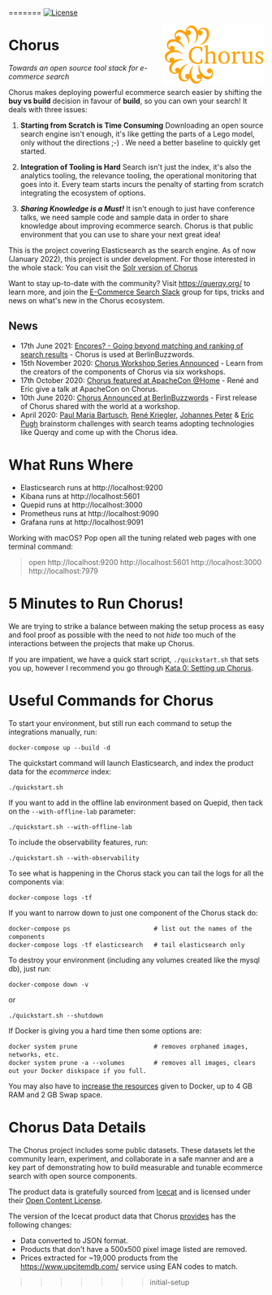 =======
[![License](https://img.shields.io/badge/License-Apache%202.0-blue.svg)](https://opensource.org/licenses/Apache-2.0)


<img src="assets/chorus-logo.png" alt="Chorus Logo" title="Chorus: Towards a open stack for ecommerce search" width="200" align="right"/>

Chorus
==========================

*Towards an open source tool stack for e-commerce search*

Chorus makes deploying powerful ecommerce search easier by shifting the **buy vs build** decision in favour of **build**, so you can own your search! It deals with three issues:

1. **Starting from Scratch is Time Consuming** Downloading an open source search engine isn't enough, it's like getting the parts of a Lego model, only without the directions ;-) .  We need a better baseline to quickly get started.

2. **Integration of Tooling is Hard** Search isn't just the index, it's also the analytics tooling, the relevance tooling, the operational monitoring that goes into it.  Every team starts incurs the penalty of starting from scratch integrating the ecosystem of options.

3. ***Sharing Knowledge is a Must!*** It isn't enough to just have conference talks, we need sample code and sample data in order to share knowledge about improving ecommerce search. Chorus is that public environment that you can use to share your next great idea!

This is the project covering Elasticsearch as the search engine. As of now (January 2022), this project is under development. For those interested in the whole stack: You can visit the [Solr version of Chorus](https://github.com/querqy/chorus)

Want to stay up-to-date with the community? Visit https://querqy.org/ to learn more, and join the [E-Commerce Search Slack](https://ecom-search.slack.com/) group for tips, tricks and news on what's new in the Chorus ecosystem.

## News

* 17th June 2021: [Encores? - Going beyond matching and ranking of search results](https://www.slideshare.net/o19s/encores) - Chorus is used at BerlinBuzzwords.
* 15th November 2020: [Chorus Workshop Series Announced](https://plainschwarz.com/ps-salon/) - Learn from the creators of the components of Chorus via six workshops.
* 17th October 2020: [Chorus featured at ApacheCon @Home](https://www.youtube.com/watch?v=NGtmSbOoFjA) - René and Eric give a talk at ApacheCon on Chorus.
* 10th June 2020: [Chorus Announced at BerlinBuzzwords](https://2020.berlinbuzzwords.de/session/towards-open-source-tool-stack-e-commerce-search) - First release of Chorus shared with the world at a workshop.
* April 2020: [Paul Maria Bartusch](https://twitter.com/paulbartusch), [René Kriegler](https://twitter.com/renekrie), [Johannes Peter](https://github.com/JohannesDaniel) & [Eric Pugh](https://twitter.com/dep4b) brainstorm challenges with search teams adopting technologies like Querqy and come up with the Chorus idea.

# What Runs Where

* Elasticsearch runs at http://localhost:9200
* Kibana runs at http://localhost:5601
* Quepid runs at http://localhost:3000
* Prometheus runs at http://localhost:9090
* Grafana runs at http://localhost:9091

Working with macOS? Pop open all the tuning related web pages with one terminal command:
> open http://localhost:9200 http://localhost:5601 http://localhost:3000 http://localhost:7979

# 5 Minutes to Run Chorus!

We are trying to strike a balance between making the setup process as easy and fool proof as possible with the need to not _hide_ too much of the interactions between the projects that make up Chorus.

If you are impatient, we have a quick start script, `./quickstart.sh` that sets you up, however I recommend you go through [Kata 0: Setting up Chorus](katas/000_setting_up_chorus.md).

# Useful Commands for Chorus

To start your environment, but still run each command to setup the integrations manually, run:

```
docker-compose up --build -d
```

The quickstart command will launch Elasticsearch, and index the product data for the _ecommerce_ index:

```
./quickstart.sh
```

If you want to add in the offline lab environment based on Quepid, then tack on the `--with-offline-lab` parameter:

```
./quickstart.sh --with-offline-lab
```

To include the observability features, run:

```
./quickstart.sh --with-observability
```

To see what is happening in the Chorus stack you can tail the logs for all the components via:
```
docker-compose logs -tf
```

If you want to narrow down to just one component of the Chorus stack do:
```
docker-compose ps                       # list out the names of the components
docker-compose logs -tf elasticsearch   # tail elasticsearch only
```

To destroy your environment (including any volumes created like the mysql db), just run:
```
docker-compose down -v
```

or

```
./quickstart.sh --shutdown
```

If Docker is giving you a hard time then some options are:
```
docker system prune                     # removes orphaned images, networks, etc.
docker system prune -a --volumes        # removes all images, clears out your Docker diskspace if you full.
```

You may also have to [increase the resources](./assets/increase_docker_resources.gif) given to Docker, up to 4 GB RAM and 2 GB Swap space.

# Chorus Data Details

The Chorus project includes some public datasets. These datasets let the community learn, experiment, and collaborate in a safe manner and are a key part of demonstrating how to build measurable and tunable ecommerce search with open source components.

The product data is gratefully sourced from [Icecat](https://icecat.biz/) and is licensed under their [Open Content License](https://iceclog.com/open-content-license-opl/).

The version of the Icecat product data that Chorus [provides](https://querqy.org/datasets/icecat/icecat-products-w_price-19k-20201127.tar.gz) has the following changes:
* Data converted to JSON format.
* Products that don't have a 500x500 pixel image listed are removed.
* Prices extracted for ~19,000 products from the https://www.upcitemdb.com/ service using EAN codes to match.
>>>>>>> initial-setup
